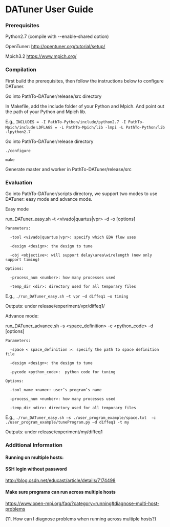 # DATuner User Guide

### Prerequisites

Python2.7 (compile with --enable-shared option)

OpenTuner: http://opentuner.org/tutorial/setup/

Mpich3.2 https://www.mpich.org/ 

###  Compilation

First build the prerequisites, then follow the instructions below to configure DATuner.

Go into PathTo-DATuner/release/src directory

In Makefile, add the include folder of your Python and Mpich. And point out the path of your Python and Mpich lib.

E.g., `INCLUDES = -I PathTo-Python/include/python2.7 -I PathTo-Mpich/include`
`LDFLAGS = -L PathTo-Mpich/lib -lmpi -L PathTo-Python/lib -lpython2.7`

Go into PathTo-DATuner/release directory

`./configure`

`make`

Generate master and worker in PathTo-DATuner/release/src

###  Evaluation

Go into PathTo-DATuner/scripts directory, we support two modes to use DATuner: easy mode and advance mode.

Easy mode

  run_DATuner_easy.sh –t <vivado|quartus|vpr> -d <design> -o <objective> [options]
    
    Parameters:
      
      -tool <vivado|quartus|vpr>: specify which EDA flow uses
      
      -design <design>: the design to tune
      
      -obj <objective>: will support delay\area\wirelength (now only support timing)
    
    Options:
      
      -process_num <number>: how many processes used
      
      -temp_dir <dir>: directory used for all temporary files


  E.g., `./run_DATuner_easy.sh –t vpr –d diffeq1 –o timing`

  Outputs: under release/experiment/vpr/diffeq1/ 

Advance mode:

  run_DATuner_advance.sh –s <space_definition> -c <python_code> -d <design> [options]

    Parameters:

      -space < space_definition >: specify the path to space definition file

      -design <design>: the design to tune

      -pycode <python_code>:  python code for tuning

    Options:
  
      -tool_name <name>: user’s program’s name

      -process_num <number>: how many processes used

      -temp_dir <dir>: directory used for all temporary files

  E.g., `./run_DATuner_easy.sh –s ./user_program_example/space.txt  -c ./user_program_example/tuneProgram.py –d diffeq1 -t my`

  Outputs: under release/experiment/my/diffeq1


### Additional Information
#### Running on multiple hosts:
####  SSH login without password 
http://blog.csdn.net/educast/article/details/7174498

####  Make sure programs can run across multiple hosts
https://www.open-mpi.org/faq/?category=running#diagnose-multi-host-problems 

(11. How can I diagnose problems when running across multiple hosts?)
